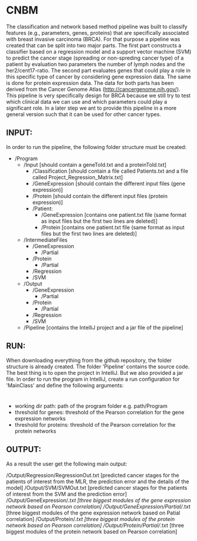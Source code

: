 # CNBM
The classification and network based method pipeline was built to classify features (e.g., parameters, genes, proteins) that are specifically associated with breast invasive carcinoma (BRCA). For that purpose a pipeline was created that can be split into two major parts. The first part constructs a classifier based on a regression model and a support vector machine (SVM) to predict the cancer stage (spreading or non-spreding cancer type) of a patient by evaluation two parameters the number of lymph nodes and the her2/cent17-ratio. The second part evaluates genes that could play a role in this specific type of cancer by considering gene expression data. The same is done for protein expression data. The data for both parts has been derived from the Cancer Genome Atlas (http://cancergenome.nih.gov/).
This pipeline is very specifically design for BRCA because we still try to test which clinical data we can use and which parameters could play a significant role. In a later step we ant to provide this pipeline in a more general version such that it can be used for other cancer types.

INPUT:
------------
In order to run the pipeline, the following folder structure must be created:

- /Program
	- /Input [should contain a geneToId.txt and a proteinToId.txt]
		- /Classification [should contain a file called Patients.txt and a file called Project_Regression_Matrix.txt]
		- /GeneExpression [should contain the different input files (gene expression)]
		- /Protein [should contain the different input files (protein expression)]
		- /Patient:
			- /GeneExpression [contains one patient.txt file (same format as input files but the first two lines are deleted)]
			- /Protein	[contains one patient.txt file (same format as input files but the first two lines are deleted)]
	- /IntermediateFiles
   		- /GeneExpression 
			- /Partial
   		- /Protein
			- /Partial
		- /Regression
   		- /SVM	
 	- /Output
 		- /GeneExpression
 			- /Partial
 		- /Protein
 			- /Partial
 		- /Regression
 		- /SVM
 	- /Pipeline [contains the IntelliJ project and a jar file of the pipeline]

RUN:
------
When downloading everything from the github repository, the folder structure is already created. The folder 'Pipeline' contains the source code. The best thing is to open the project in IntelliJ. But we also provided a jar file. In order to run the program in IntelliJ, create a run configuration for 'MainClass' and define the following arguments:

 # <working dir path> <threshold for genes> <threshold for proteins>

- working dir path: path of the program folder e.g. path/Program
- threshold for genes: threshold of the Pearson correlation for the gene expression networks
- threshold for proteins: threshold of the Pearson correlation for the protein networks

OUTPUT:
---------
As a result the user get the following main output:

/Output/Regression/RegressionOut.txt [predicted cancer stages for the patients of interest from the MLR, the prediction error and the details of the model]
/Output/SVM/SVMOut.txt 		     [predicted cancer stages for the patients of interest from the SVM and the prediction error]
/Output/GeneExpression/*.txt	     [three biggest modules of the gene expression network based on Pearson correlation]
/Output/GeneExpression/Partial/*.txt	     [three biggest modules of the gene expression network based on Patial correlation]
/Output/Protein/*.txt			[three biggest modules of the protein network based on Pearson correlation]
/Output/Protein/Partial/*.txt			[three biggest modules of the protein network based on Pearson correlation]
